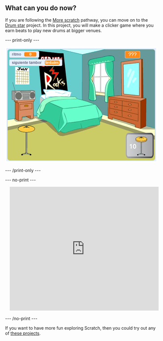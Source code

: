 ## What can you do now?

If you are following the [More scratch](https://projects.raspberrypi.org/en/raspberrypi/more-scratch) pathway, you can move on to the [Drum star](https://projects.raspberrypi.org/en/projects/drum-star) project. In this project, you will make a clicker game where you earn beats to play new drums at bigger venues.

--- print-only ---

![The Stage view of the completed Drum star project.](images/drum-star.png)

--- /print-only ---

--- no-print ---

<div class="scratch-preview" style="margin-left: 15px;">
  <iframe allowtransparency="true" width="485" height="402" src="https://scratch.mit.edu/projects/embed/522323676/?autostart=false" frameborder="0"></iframe>
</div>

--- /no-print ---

If you want to have more fun exploring Scratch, then you could try out any of [these projects](https://projects.raspberrypi.org/en/projects?software%5B%5D=scratch&curriculum%5B%5D=%201).
